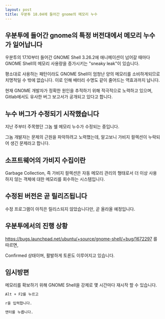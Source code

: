 ```yaml
---
layout: post
title: 우분투 18.04에 들어간 gnome의 메모리 누수
---
```


## 우분투에 들어간 gnome의 특정 버전대에서 메모리 누수가 일어납니다 

우분투의 17.10부터 들어간 GNOME Shell 3.26.2에 애니메이션이 넘어갈 때마다 GNOME Shell의 메모리 사용량을 증가시키는 "sneaky leak"이 있습니다.

평소대로 사용하는 패턴이라도 GNOME Shell이 ​​엄청난 양의 메모리를 소비하게되므로 치명적일 수 밖에 없습니다.
이로 인해 배터리 수명도 같이 줄어드는 역효과까지 납니다.

현재 GNOME 개발자가 정확한 원인을 추적하기 위해 적극적으로 노력하고 있으며, Gitlab에서도 유사한 버그 보고서가 공개되고 있다고 합니다.

## 누수 버그가 수정되기 시작했습니다

지난 주부터 주목했던 그놈 쉘 메모리 누수가 수정되는 중입니다.

그놈 개발자는 문제의 근원을 파악하려고 노력했는데, 알고보니 가비지 컬렉션이 누락되어 생긴 문제라고 합니다.

## 소프트웨어의 가비지 수집이란

Garbage Collection, 즉 가비지 컬렉션은 자동 메모리 관리의 형태로서 더 이상 사용하지 않는 객체에 대한 메모리를 회수하는 시스템입니다.

## 수정된 버전은 곧 릴리즈됩니다

수정 프로그램이 아직은 릴리스되지 않았습니다만, 곧 올라올 예정입니다.

## 우분투에서의 진행 상황

https://bugs.launchpad.net/ubuntu/+source/gnome-shell/+bug/1672297 를 따르면,

Confirmed 상태이며, 활발하게 토론도 이루어지고 있습니다.


## 임시방편

메모리를 확보하기 위해 GNOME Shell을 강제로 몇 시간마다 재시작 할 수 있습니다. 

```html
Alt + F2를 누르고
```

```html
r을 입력합니다.
```

```html
앤터를 누릅니다.
```